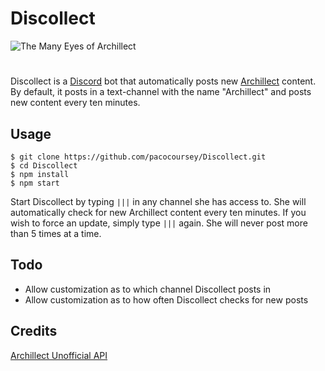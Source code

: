 # Discollect

![The Many Eyes of Archillect](https://cdn-images-1.medium.com/max/1200/1*vwCILeky-vTbVPpIUfEonQ.png)

#

Discollect is a [Discord](https://discordapp.com) bot that automatically posts new [Archillect](http://archillect.com) content. By default, it posts in a text-channel with the name "Archillect" and posts new content every ten minutes.

## Usage

```
$ git clone https://github.com/pacocoursey/Discollect.git
$ cd Discollect
$ npm install
$ npm start
```

Start Discollect by typing `|||` in any channel she has access to. She will automatically check for new Archillect content every ten minutes. If you wish to force an update, simply type `|||` again. She will never post more than 5 times at a time.

## Todo

+ Allow customization as to which channel Discollect posts in
+ Allow customization as to how often Discollect checks for new posts

## Credits

[Archillect Unofficial API](https://github.com/lndgalante/archillect-unoffcial-api)

